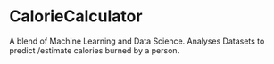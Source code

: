 # CalorieCalculator
A blend of Machine Learning and Data Science. Analyses Datasets to predict /estimate calories burned by a person. 
